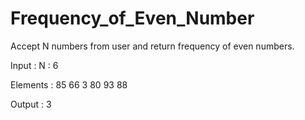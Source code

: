 # Frequency_of_Even_Number

Accept N numbers from user and return frequency of even numbers.

Input : N : 6

Elements : 85 66 3 80 93 88

Output :    3
